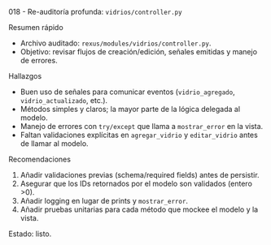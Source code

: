 018 - Re-auditoría profunda: `vidrios/controller.py`

Resumen rápido
- Archivo auditado: `rexus/modules/vidrios/controller.py`.
- Objetivo: revisar flujos de creación/edición, señales emitidas y manejo de errores.

Hallazgos
- Buen uso de señales para comunicar eventos (`vidrio_agregado`, `vidrio_actualizado`, etc.).
- Métodos simples y claros; la mayor parte de la lógica delegada al modelo.
- Manejo de errores con `try/except` que llama a `mostrar_error` en la vista.
- Faltan validaciones explícitas en `agregar_vidrio` y `editar_vidrio` antes de llamar al modelo.

Recomendaciones
1. Añadir validaciones previas (schema/required fields) antes de persistir.
2. Asegurar que los IDs retornados por el modelo son validados (entero >0).
3. Añadir logging en lugar de prints y `mostrar_error`.
4. Añadir pruebas unitarias para cada método que mockee el modelo y la vista.

Estado: listo.
